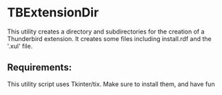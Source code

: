 # TBExtensionDir

This utility creates a directory and subdirectories for the creation of
a Thunderbird extension.
It creates some files including install.rdf and the '.xul' file.

## Requirements:
This utility script uses Tkinter/tix. Make sure to install them, and have fun